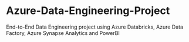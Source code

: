 # Azure-Data-Engineering-Project
End-to-End Data Engineering project using Azure Databricks, Azure Data Factory, Azure Synapse Analytics and PowerBI
